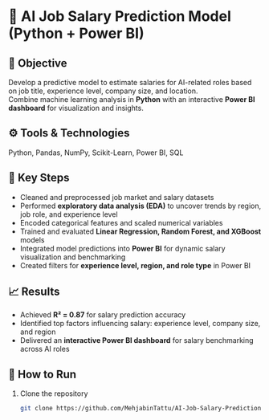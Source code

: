 # 🤖 AI Job Salary Prediction Model (Python + Power BI)

## 🧠 Objective
Develop a predictive model to estimate salaries for AI-related roles based on job title, experience level, company size, and location.  
Combine machine learning analysis in **Python** with an interactive **Power BI dashboard** for visualization and insights.

## ⚙️ Tools & Technologies
Python, Pandas, NumPy, Scikit-Learn, Power BI, SQL

## 🚀 Key Steps
- Cleaned and preprocessed job market and salary datasets  
- Performed **exploratory data analysis (EDA)** to uncover trends by region, job role, and experience level  
- Encoded categorical features and scaled numerical variables  
- Trained and evaluated **Linear Regression, Random Forest, and XGBoost** models  
- Integrated model predictions into **Power BI** for dynamic salary visualization and benchmarking  
- Created filters for **experience level, region, and role type** in Power BI

## 📈 Results
- Achieved **R² = 0.87** for salary prediction accuracy  
- Identified top factors influencing salary: experience level, company size, and region  
- Delivered an **interactive Power BI dashboard** for salary benchmarking across AI roles  

## 🧩 How to Run
1. Clone the repository  
   ```bash
   git clone https://github.com/MehjabinTattu/AI-Job-Salary-Prediction-Model-Python-Power-BI.git
